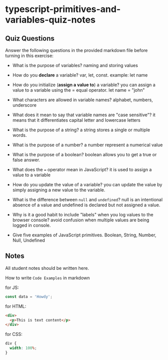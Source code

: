 # typescript-primitives-and-variables-quiz-notes

## Quiz Questions

Answer the following questions in the provided markdown file before turning in this exercise:

- What is the purpose of variables?
  naming and storing values

- How do you **declare** a variable?
  var, let, const. example: let name

- How do you initialize (**assign a value to**) a variable?
  you can assign a value to a variable using the = equal operator.
  let name = "john"

- What characters are allowed in variable names?
  alphabet, numbers, underscore

- What does it mean to say that variable names are "case sensitive"?
  it means that it differentiates capital letter and lowercase letters

- What is the purpose of a string?
  a string stores a single or multiple words.

- What is the purpose of a number?
  a number represent a numerical value

- What is the purpose of a boolean?
  boolean allows you to get a true or false answer.

- What does the `=` operator mean in JavaScript?
  it is used to assign a value to a variable

- How do you update the value of a variable?
  you can update the value by simply assigning a new value to the variable.

- What is the difference between `null` and `undefined`?
  null is an intentional absence of a value and undefined is declared but not assigned a value.

- Why is it a good habit to include "labels" when you log values to the browser console?
  avoid confusion when multiple values are being logged in console.

- Give five examples of JavaScript primitives.
  Boolean, String, Number, Null, Undefined

## Notes

All student notes should be written here.

How to write `Code Examples` in markdown

for JS:

```javascript
const data = 'Howdy';
```

for HTML:

```html
<div>
  <p>This is text content</p>
</div>
```

for CSS:

```css
div {
  width: 100%;
}
```
